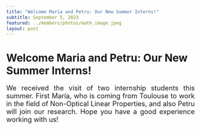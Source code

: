 ```yaml
---
title: "Welcome Maria and Petru: Our New Summer Interns!"
subtitle: September 5, 2023
featured: ../members/photos/math_image.jpeg
layout: post
---
```


<body>
    <h1>Welcome Maria and Petru: Our New Summer Interns!</h1>
    <p style="font-size: 18px;
            text-align: justify;">We received the visit of two internship students this summer. First María, who is coming from Toulouse to work in the field of Non-Optical Linear Properties, and also Petru will join our research. Hope you have a good experience working with us! </p>
</body>
